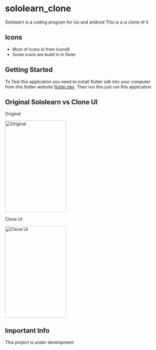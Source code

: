 # sololearn_clone

Sololearn is a coding program for ios and android 
This is a ui clone of it

## Icons

- Most of icons is from Icons8
- Some icons are build in in fluter

## Getting Started
To Test this application you need to install flutter sdk into your computer from this flutter website [flutter.dev](https://docs.flutter.dev/get-started/install).
Then run this just run this application

## Original Sololearn vs Clone UI
<p>Original</p>
<img src="https://github.com/GoodCoder27/Sololearn-Clone/assets/138159225/ffe5c79d-e616-41ee-9c1b-dd4deb869bfa" title="Original" height=300 width=200>
<p>Clone UI</p>
<img src="https://github.com/GoodCoder27/Sololearn-Clone/assets/138159225/d53811fb-7c66-4e44-bfff-23199ab61be4" title="Clone UI" height=300 width=200>

## Important Info

This project is under development
